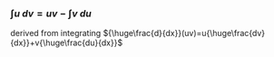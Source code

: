 ### $\int u\ dv=uv-\int v\ du$
derived from integrating ${\huge\frac{d}{dx}}(uv)=u{\huge\frac{dv}{dx}}+v{\huge\frac{du}{dx}}$

